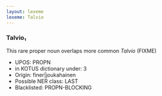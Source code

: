 ```yaml
---
layout: lexeme
lexeme: Talvio
---
```


###  Talvio₁

This rare proper noun overlaps more common *Talvio* (FIXME)
* UPOS:  PROPN
* in KOTUS dictionary under:  3
* Origin:  finer|joukahainen
* Possible NER class:  LAST
* Blacklisted:  PROPN-BLOCKING

